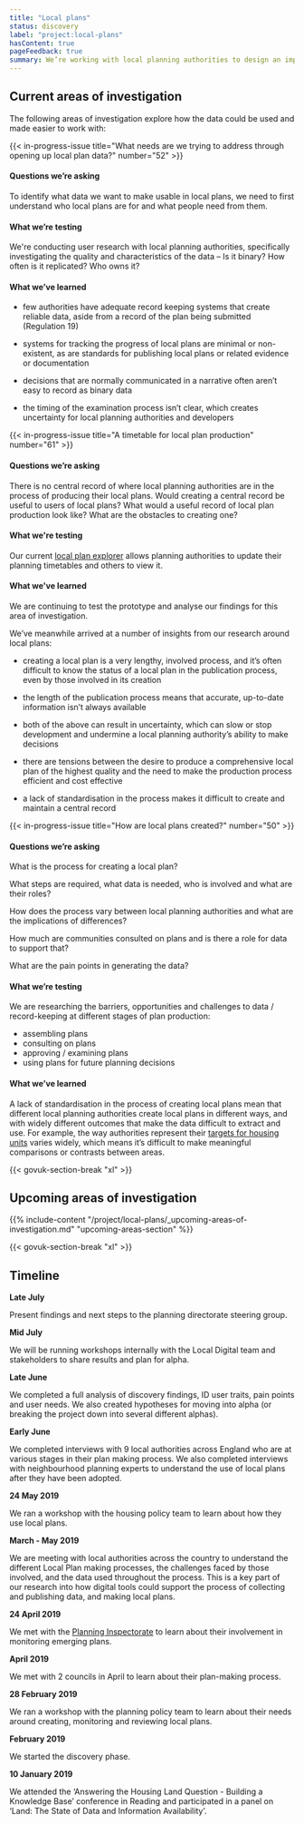 ```yaml
---
title: "Local plans"
status: discovery
label: "project:local-plans"
hasContent: true
pageFeedback: true
summary: We’re working with local planning authorities to design an improved format for publishing local plan data so that it’s easy to find, use and trust.
---
```


## Current areas of investigation

The following areas of investigation explore how the data could be used and made easier to work with:

{{< in-progress-issue title="What needs are we trying to address through opening up local plan data?" number="52" >}}

#### Questions we’re asking

To identify what data we want to make usable in local plans, we need to first understand who local plans are for and what people need from them.   

#### What we’re testing

We're conducting user research with local planning authorities, specifically investigating the quality and characteristics of the data – Is it binary? How often is it replicated? Who owns it?

#### What we’ve learned

* few authorities have adequate record keeping systems that create reliable data, aside from a record of the plan being submitted (Regulation 19)

* systems for tracking the progress of local plans are minimal or non-existent, as are standards for publishing local plans or related evidence or documentation

* decisions that are normally communicated in a narrative often aren’t easy to record as binary data

* the timing of the examination process isn’t clear, which creates uncertainty for local planning authorities and developers

{{< in-progress-issue title="A timetable for local plan production" number="61" >}}

#### Questions we’re asking

There is no central record of where local planning authorities are in the process of producing their local plans. Would creating a central record be useful to users of local plans? What would a useful record of local plan production look like? What are the obstacles to creating one?

#### What we're testing

Our current [local plan explorer](https://local-plans-prototype.herokuapp.com/local-plans) allows planning authorities to update their planning timetables and others to view it.

#### What we've learned

We are continuing to test the prototype and analyse our findings for this area of investigation.

We’ve meanwhile arrived at a number of insights from our research around local plans:

* creating a local plan is a very lengthy, involved process, and it’s often difficult to know the status of a local plan in the publication process, even by those involved in its creation

* the length of the publication process means that accurate, up-to-date information isn’t always available

* both of the above can result in uncertainty, which can slow or stop development and undermine a local planning authority’s ability to make decisions

* there are tensions between the desire to produce a comprehensive local plan of the highest quality and the need to make the production process efficient and cost effective

* a lack of standardisation in the process makes it difficult to create and maintain a central record

{{< in-progress-issue title="How are local plans created?" number="50" >}}

#### Questions we’re asking

What is the process for creating a local plan?

What steps are required, what data is needed, who is involved and what are their roles?

How does the process vary between local planning authorities and what are the implications of differences? 

How much are communities consulted on plans and is there a role for data to support that? 

What are the pain points in generating the data?

#### What we’re testing

We are researching the barriers, opportunities and challenges to data / record-keeping at different stages of plan production:
* assembling plans
* consulting on plans
* approving / examining plans
* using plans for future planning decisions

#### What we’ve learned

A lack of standardisation in the process of creating local plans mean that different local planning authorities create local plans in different ways, and with widely different outcomes that make the data difficult to extract and use. For example, the way authorities represent their [targets for housing units](https://digital-land.github.io/project/housing-numbers/) varies widely, which means it’s difficult to make meaningful comparisons or contrasts between areas.

{{< govuk-section-break "xl" >}}

## Upcoming areas of investigation

{{% include-content "/project/local-plans/_upcoming-areas-of-investigation.md" "upcoming-areas-section" %}}

{{< govuk-section-break "xl" >}}

## Timeline

**Late July**

Present findings and next steps to the planning directorate steering group.

**Mid July**

We will be running workshops internally with the Local Digital team and stakeholders to share results and plan for alpha.

**Late June**

We completed a full analysis of discovery findings, ID user traits, pain points and user needs. We also created hypotheses for moving into alpha (or breaking the project down into several different alphas).

**Early June**

We completed interviews with 9 local authorities across England who are at various stages in their plan making process. We also completed interviews with neighbourhood planning experts to understand the use of local plans after they have been adopted.

**24 May 2019**

We ran a workshop with the housing policy team to learn about how they use local plans.

**March - May 2019**

We are meeting with local authorities across the country to understand the different Local Plan making processes, the challenges faced by those involved, and the data used throughout the process. This is a key part of our research into how digital tools could support the process of collecting and publishing data, and making local plans.

**24 April 2019**

We met with the [Planning Inspectorate](https://www.gov.uk/government/organisations/planning-inspectorate) to learn about their involvement in monitoring emerging plans.

**April 2019**

We met with 2 councils in April to learn about their plan-making process.

**28 February 2019**

We ran a workshop with the planning policy team to learn about their needs around creating, monitoring and reviewing local plans.

**February 2019**

We started the discovery phase.

**10 January 2019**

We attended the ‘Answering the Housing Land Question - Building a Knowledge Base’ conference in Reading and participated in a panel on ‘Land: The State of Data and Information Availability’.
